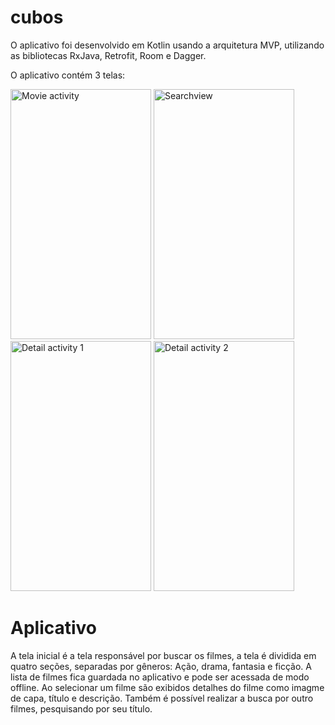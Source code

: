 # cubos

O aplicativo foi desenvolvido em Kotlin usando a arquitetura MVP, utilizando as bibliotecas RxJava, Retrofit, Room e Dagger.

O aplicativo contém 3 telas:

<p>
<img src="https://i.imgur.com/PiQtcP2.jpg" alt="Movie activity" width="225" height="400">
<img src="https://i.imgur.com/ZneNZhh.jpg" alt="Searchview" width="225" height="400">
<img src="https://i.imgur.com/6f5udNo.jpg" alt="Detail activity 1" width="225" height="400">
<img src="https://i.imgur.com/IJJntqh.jpg" alt="Detail activity 2" width="225" height="400">
</p>

# Aplicativo

A tela inicial é a tela responsável por buscar os filmes, a tela é dividida em quatro seções, separadas por gêneros: Ação, drama, fantasia e ficção. A lista de filmes fica guardada no aplicativo e pode ser acessada de modo offline. Ao selecionar um filme são exibidos detalhes do filme como imagme de capa, título e descrição. Também é possível realizar a busca por outro filmes, pesquisando por seu título.
